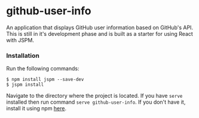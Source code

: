 # github-user-info
An application that displays GitHub user information based on GitHub's API.
This is still in it's development phase and is built as a starter for using React with JSPM.

### Installation
Run the following commands:

    $ npm install jspm --save-dev
    $ jspm install

Navigate to the directory where the project is located. If you have `serve` installed then run command `serve github-user-info`. If you don't have it, install it using npm [here](https://www.npmjs.com/package/serve).
